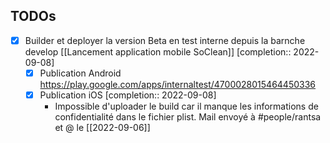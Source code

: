 ## TODOs

- [x] Builder et deployer la version Beta en test interne depuis la barnche develop [[Lancement application mobile SoClean]] [completion:: 2022-09-08]
	- [x] Publication Android https://play.google.com/apps/internaltest/4700028015464450336
	- [x] Publication iOS  [completion:: 2022-09-08]
		- Impossible d'uploader le build car il manque les informations de confidentialité dans le fichier plist. Mail envoyé à #people/rantsa et @   le [[2022-09-06]]

